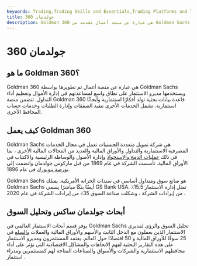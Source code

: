 ```yaml
---
keywords: Trading,Trading Skills and Essentials,Trading Platforms and Tools,Trading Skills,Platforms and Tools
title: جولدمان 360
description: Goldman 360 هي عبارة عن منصة أعمال مقدمة من Goldman Sachs وتستخدم على نطاق واسع من قبل مديري الاستثمار للمساعدة في إدارة الأموال وأداء التداول.
---
```


# جولدمان 360
## ما هو Goldman 360؟

Goldman 360 هي عبارة عن منصة أعمال تم تطويرها بواسطة Goldman Sachs ويستخدمها مديرو الاستثمار على نطاق واسع لمساعدتهم في إدارة الأموال وتعظيم أداء التداول. تتضمن منصة Goldman 360 قاعدة بيانات بحثية تولد أفكارًا استثمارية وأبحاثًا استثمارية. تشمل الخدمات الأخرى تنفيذ الصفقات وإدارة الطلبات وخدمات حساب المحافظ الأخرى.

## كيف يعمل Goldman 360

Goldman Sachs هي شركة تمويل متعددة الجنسيات تعمل في مجال الخدمات المصرفية الاستثمارية والتداول والأوراق المالية والعديد من المجالات المالية الأخرى ، بما في ذلك [عمليات الدمج والاستحواذ](/mergersandacquisitions) وإدارة الأصول والوساطة الرئيسية والاكتتاب في الأوراق المالية. تأسست الشركة في عام 1869 من قبل ماركوس جولدمان وانضمت إلى [بورصة نيويورك](/nyse) في عام 1896.

Goldman Sachs هو صانع سوق ومتداول أساسي في سندات الخزانة الأمريكية. يمتلك Goldman Sachs أيضًا بنكًا مباشرًا يسمى GS Bank USA. تمثل إدارة الاستثمار 15.5٪ من إيرادات الشركة ، وشكلت صناعة السوق 35٪ من إيرادات الشركة في عام 2020 .

## أبحاث جولدمان ساكس وتحليل السوق

يوفر قسم أبحاث الاستثمار العالمي في Goldman Sachs تحليل السوق والرؤى لمديري الاستثمار الذين يعملون مع الدخل الثابت والأسهم والأوراق المالية والعملات [والسلع](/commodity) في 25 سوقًا للأوراق المالية و 50 اقتصادًا حول العالم. يعتمد المستثمرون ومديرو الاستثمار على هذه التقارير البحثية لفهم الاتجاهات والمشاكل الاقتصادية التي تؤثر على أداء محافظهم الاستثمارية والشركات والأسواق والصناعات المتاحة لهم كمستثمرين ومدراء استثمار .

